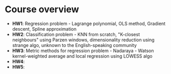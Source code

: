 Course overview
========
* **HW1**: Regression problem - Lagrange polynomial, OLS method, Gradient descent, Spline approximation
* **HW2**: Classification problem - KNN from scratch, "K-closest neighbours" using Parzen windows, dimensionality reduction using strange algo, unknown to the English-speaking community
* **HW3**: Metric methods for regression problem - Nadaraya - Watson kernel-weighted average and local regression using LOWESS algo
* **HW4**:
* **HW5**:
